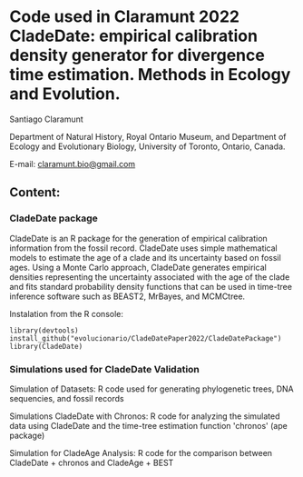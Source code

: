 # Code used in Claramunt 2022 CladeDate: empirical calibration density generator for divergence time estimation. Methods in Ecology and Evolution.

Santiago Claramunt

Department of Natural History, Royal Ontario Museum, and
Department of Ecology and Evolutionary Biology, University of Toronto, Ontario, Canada.

E-mail: claramunt.bio@gmail.com

## Content:

### CladeDate package

CladeDate is an R package for the generation of empirical calibration information from the fossil record. CladeDate uses simple mathematical models to estimate the age of a clade and its uncertainty based on fossil ages. Using a Monte Carlo approach, CladeDate generates empirical densities representing the uncertainty associated with the age of the clade and fits standard probability density functions that can be used in time-tree inference software such as BEAST2, MrBayes, and MCMCtree.

Instalation from the R console:

````
library(devtools)
install_github("evolucionario/CladeDatePaper2022/CladeDatePackage")
library(CladeDate)
````

### Simulations used for CladeDate Validation

  Simulation of Datasets: R code used for generating phylogenetic trees, DNA sequencies, and fossil records
  
  Simulations CladeDate with Chronos: R code for analyzing the simulated data using CladeDate and the time-tree estimation function 'chronos' (ape package) 

  Simulation for CladeAge Analysis: R code for the comparison between CladeDate + chronos and CladeAge + BEST
